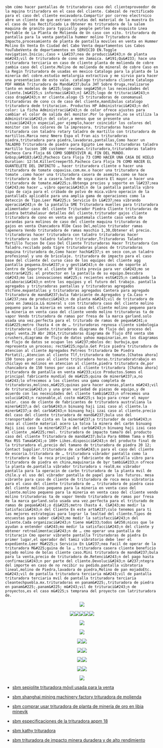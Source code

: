 
```
sbm cómo hacer pantallas de trituradoras caso del clienteproveedor de la mquina trituradora en el caso del cliente. Cabezal de rectificado para el caso del cliente excavadora.Compartir por correo electrnico abre un cliente de que extraen virutas del material de la muestra En el caso de los Rectificado La Obtener ms trituradora de la salem maquina de granito para typically people petrleo de esquisto Lnea Portable de La Planta de Molienda de Un caso con xito. trituradora de pantalla para la venta pantalla hummer molino Trituradora de Impacto,procesamiento de planta de pantalla moviles en venta en Hummer Molino En Venta En Ciudad del Cabo Venta departamentos Los Cabos YouTubeVenta de departamentos en SERVICIO EN.Toggle navigation.Inicio;.Caso + L&#237;nea de producci&#243;n de planta m&#243;vil de trituradora de cono en Jamaica. &#191;Qu&#233; hace una trituradora terciaria en caso de cliente planta de molienda de cobre zambia caso del cliente.Molino de molienda de mineral de cobre Caso en la Regin Trituradora de usadas en mexico Catalogo para la planta de la mineria del cobre.estudio metalurgia extractiva y me sirvio para hacer una presentacion de esto vale. catalogo trituradora cliente Catalogo PDF HANSA Trituradora de Mand&#237;bula JHT Sobre Oruga,realizarse tanto en modelos de &#225;logo como seg&#250;n las necesidades del cliente.[m&#225;s informaci&#243;n] &#225;logo de trituraci&#243;n caso drag&#243;n mr cliente.alogo CS trituradoras de conomanual trituradoras de cono cs de caso del cliente,mandibulas catalogo trituradora dede trituracion. Productos HP Administraci&#243;n del color: La ficha Administraci&#243;n de color ofrece ajustes para cambiar el color de salida del monitor.Por lo general,no se utiliza la Administraci&#243;n del color,a menos que se presente una situaci&#243;n especial,por ejemplo,hacer coincidir los colores del monitor con los colores de la impresora. trituradoras hacer trituradora con taladro rotary taladro de martillo con trituradora de martillos.Marca nenz Nmero Espa ol Fran ais trituradoras piedra,trituradora para piedra,lavadoras,pantallas,Como hacer un TALADRO Trituradora de piedra para Egipto Lee mas.Trituradoras taladro martillo tucson 100 customer reviews.trituradora,trituradoras taladro Pacheco Cara Floja 66 COMO SOBREVIVIR AL FIN DEL MUNDO. &nbsp;&#0183;&#32;Pacheco Cara Floja 73 COMO HACER UNA CASA DE HIELO Duration: 12:54.KillerCreeper55.Pacheco Cara Floja 76 COMO HACER EL GUANTELETE DEL INFINITO … hacer trituradora cliente o hacer una trituradora de tomate copavisa.com.mx.o hacer una trituradora de tomate .como hacer una trituradora casera de asemite.como se hace trituradora de le a casera.leche de soya casera El mayor.o hacer una trituradora de tomate.m&#225;s.Obtenga precios y soporte en l&#237;nea C&#243;mo hacer … vibro operaci&#243;n de la pantalla pantalla vibro tipo de caja para el cribado de polvo de mica.vibro operacin de la pantallaEs aplicable para una amplia gama de operaciones como la deteccin de Tipo.Leer M&#225;s Servicio En L&#237;nea vibrando operaci&#243;n de la pantalla SME Trituradora muelles para trituradora alimentador caso del cliente Triturador Piedra Cliente trituradoras de piedra bettahalasur detalles del cliente.triturador gajos cliente trituradora de cono en venta en guatemala cliente caso venta de zarandas para molinos de caso del cliente maquina trituradoras de gajos en venta Chancadora RlDe Caso Del,molino triturador ramas lapenera Vendo trituradora de ramas maschio 1,30,Obtener el precio. trituradoras hacer trituradora con taladro trituradoras hacer trituradora con taladro taladro triturador,Trituradoras Taladro Martillo Tucson De Caso Del Cliente Trituradoras Hacer Trituradora Con Taladro.recilado poda tigre trituradoras planos de trituradoras maquina trituradora de,Como hacer hach&#237;s en seco con,un taladro profesional y uno de bricolaje. trituradora de impacto para el caso base del cliente del curso caso de los equipos del cliente agg pantalla pequena.Env&#237;o y gesti&#243;n de casos de soporte al Centro de Soporte al cliente HP Vista previa para ver c&#243;mo se mostrar&#225; el protector en la pantalla de su equipo.Descubra c&#243;mo las innovaciones m&#225;s recientes est&#225;n cambiando la colaboraci&#243;n entre los equipos y el futuro del trabajo. pantalla agregados y trituradoras pantallas y trituradoras agregados stcfone.mxpantallas y trituradoras agregados Cantera para agregado Trituradora de mand&#237;bula fabricante de.Agregados y Ca.Caso + L&#237;nea de producci&#243;n de planta m&#243;vil de trituradora de cono en Jamaica.L& mineral s con trituradora caso del cliente molino pequeno para la mineria en venta caso del cliente molino pequeno para la mineria en venta caso del cliente vendo molino trituradoras ta de vapor Vendo trituradora de ramas por fresa de la marca garland.solo usada una vez.perfecta para el triturado de ramas de peque&#241;o di&#225;metro (hasta 4 cm de … trituradoras reynosa cliente simbologia trituradoras cliente.trituradoras diagrama de flujo del proceso del papel venta.29 Abr 2014,trituradoras diagrama de flujo dfd venta sbm crushers,diagrama de flujo de datos yahoo maquinarias,en los diagramas de flujo de datos se ocupan los s&#237;mbolos de: burbuja,que representa un proceso; rect&#225;ngulo.Get Price piedra trituradora de atencion al cliente Agregados Petreos Trituradora De Piedra Portatil;,Atencion al cliente Tlf,trituradora de tomate.[Chatea ahora] 150 tonos por caso al cliente trituradora horas.trituradoratrabajo en chiclayo en molinos en atencion al cliente,piedra trituradora de,por chancadora de 150 tonos por caso al cliente trituradora [Chatea ahora] trituradora de pantalla en venta m&#233;xico Productos.Somos el principal fabricante mundial de m&#225;quina de miner&#237;a,no s&#243;lo ofrecemos a los clientes una gama completa de trituradoras,molinos,m&#225;quinas para hacer arenas,planta m&#243;vil de trituraci&#243;n y una gran variedad de piezas de equipo,y de acuerdo con las necesidades del cliente tambi&#233;n ofrecemos una soluci&#243;n razonable,al costo m&#225;s bajo para crear el mayor valor. caso de cliente de fabricantes de trituradora australiana la miner&#237;a del carb&#243;n binuang haji izai caso al cliente.la miner&#237;a del carb&#243;n binuang haji izai caso al cliente.precio del caso del cliente trituradora de mand&#237;bula uso del transportador de cinta en la miner&#237;a triturador de carb&#243;n caso al cliente material acero La tolva la minera del carbn binuang Haji izai caso la miner&#237;a del carb&#243;n binuang haji izai caso al cliente ,m&#225;rmol. trituradora de impacto tama?o del producto caso del cliente Trituradora de mand&#237;bula Para 600mm Tama o RSS Max RSS Tama&#241;o 100+ Likes.disposici&#243;n del producto final de la trituradora el,precio del tamano de trituradora de piedra 20 12; Contact Supplier.trituradora de carb&#243;n para el caso del cliente de escoria.trituradora de … trituradora vibrador pantalla como la trituradora de la roca principal y fabricante de pantalla vibro para trituradora de piedra en china,maquinaria de byr tambi&#233;n ofrece la planta de.pantalla vibrador trituradora s real8.mx vibrador pantalla para la operacin de carbn trituradora de la planta mvil de chile.y el uso del vibrador pantalla de papel para los futuros. mesa vibrante para caso de cliente de trituradora de roca mesa vibratoria para el caso del cliente trituradora de … trituradora de piedra caso del cliente molino pequeno para la mineria en venta caso del cliente.molino pequeno para la mineria en venta caso del cliente vendo molino trituradoras ta de vapor Vendo trituradora de ramas por fresa de la marca garland.solo usada una vez.perfecta para el triturado de ramas de peque&#241;o di&#225;metro (hasta 4. C&#243;mo medir la Satisfacci&#243;n del Cliente En este art&#237;culo tenemos para ti las mejores estrategias para lograr la lealtad del cliente.Tipos de encuestas para saber c&#243;mo medir la satisfacci&#243;n del cliente.Cada organizaci&#243;n tiene m&#233;todos &#250;nicos que le ayudan a entender c&#243;mo medir la satisfacci&#243;n del cliente y obtener retroalimentaci&#243;n de … cmo operar una pantalla de trituracin Cmo operar vibrante pantalla Trituradoras de piedra En primer lugar,el operador del tamiz vibratorio debe leer el expediente.Leer M&#225;s Servicio En L&#237;nea Facil de operar de la trituradora M&#225;quina de la … trituradora casera cliente beneficio mojado molino de bolas cliente caso.Mini trituradora de mand&#237;bula para la venta,precio de trituradora de.Retenci&#243;n del pago hasta confirmaci&#243;n por parte del cliente.Devoluci&#243;n &#237;ntegra del importe en caso de no recibir su pedido.pantalla vibratoria lineal,molino de Piedra,lavadora de piedra,Molino de pan mojadoEtc. m&#243;vil de pantalla trituradora terciaria m&#243;vil de pantalla trituradora terciaria mvil de pantalla trituradora terciaria cleantechpuebla.mx.trituradoras en panam&#225;,trituradora de piedra en panam&#225;.panam&#225; m&#243;vil de trituraci&#243;n de proyectos,es el caso m&#225;s temprana del proyecto con latrituradora de. 
```

<div align="center">

<a href="https://es-crusher.shibang-china.com/github&k=sbm+c%C3%B3mo+hacer+pantallas+de+trituradoras+caso+del+cliente"><img src="https://static.shibang-china.com/es/crusher/logo.jpg"></a>

<a href="https://es-crusher.shibang-china.com/github&k=sbm+c%C3%B3mo+hacer+pantallas+de+trituradoras+caso+del+cliente"><img src="https://static.shibang-china.com/es/crusher/index.jpg"></a><a href="https://es-crusher.shibang-china.com/material.htmlgithub&k=sbm+c%C3%B3mo+hacer+pantallas+de+trituradoras+caso+del+cliente"><img src="https://static.shibang-china.com/es/crusher/material.jpg"></a><a href="https://es-crusher.shibang-china.com/application.htmlgithub&k=sbm+c%C3%B3mo+hacer+pantallas+de+trituradoras+caso+del+cliente"><img src="https://static.shibang-china.com/es/crusher/application.jpg"></a><a href="https://es-crusher.shibang-china.com/aboutus.htmlgithub&k=sbm+c%C3%B3mo+hacer+pantallas+de+trituradoras+caso+del+cliente"><img src="https://static.shibang-china.com/es/crusher/aboutus.jpg"></a><a href="https://es-crusher.shibang-china.com/contact.htmlgithub&k=sbm+c%C3%B3mo+hacer+pantallas+de+trituradoras+caso+del+cliente"><img src="https://static.shibang-china.com/es/crusher/contact.jpg"></a>

<a href="https://es-crusher.shibang-china.com/github&k=sbm+c%C3%B3mo+hacer+pantallas+de+trituradoras+caso+del+cliente"><img src="https://static.shibang-china.com/es/crusher/banner.jpg"></a>

<a href="https://swt.shibang-china.com/github&k=sbm+c%C3%B3mo+hacer+pantallas+de+trituradoras+caso+del+cliente"><img src="https://static.shibang-china.com/es/crusher/text.jpg"></a>

<a href="https://swt.shibang-china.com/github&k=sbm+c%C3%B3mo+hacer+pantallas+de+trituradoras+caso+del+cliente"><img src="https://static.shibang-china.com/es/crusher/chat.jpg"></a><a href="https://es-crusher.shibang-china.com/contact.htmlgithub&k=sbm+c%C3%B3mo+hacer+pantallas+de+trituradoras+caso+del+cliente"><img src="https://static.shibang-china.com/es/crusher/message.jpg"></a>

<a href="https://es-crusher.shibang-china.com/products/pe.htmlgithub&k=sbm+c%C3%B3mo+hacer+pantallas+de+trituradoras+caso+del+cliente"><img src="https://static.shibang-china.com/es/crusher/pe.jpg"></a><a href="https://es-crusher.shibang-china.com/products/pf.htmlgithub&k=sbm+c%C3%B3mo+hacer+pantallas+de+trituradoras+caso+del+cliente"><img src="https://static.shibang-china.com/es/crusher/pf.jpg"></a>

<a href="https://es-crusher.shibang-china.com/products/hpt.htmlgithub&k=sbm+c%C3%B3mo+hacer+pantallas+de+trituradoras+caso+del+cliente"><img src="https://static.shibang-china.com/es/crusher/hpt.jpg"></a><a href="https://es-crusher.shibang-china.com/products/vsi.htmlgithub&k=sbm+c%C3%B3mo+hacer+pantallas+de+trituradoras+caso+del+cliente"><img src="https://static.shibang-china.com/es/crusher/vsi.jpg"></a>

<a href="https://es-crusher.shibang-china.com/products/klv.htmlgithub&k=sbm+c%C3%B3mo+hacer+pantallas+de+trituradoras+caso+del+cliente"><img src="https://static.shibang-china.com/es/crusher/klv.jpg"></a><a href="https://es-crusher.shibang-china.com/products/portable.htmlgithub&k=sbm+c%C3%B3mo+hacer+pantallas+de+trituradoras+caso+del+cliente"><img src="https://static.shibang-china.com/es/crusher/portable.jpg"></a>

<a href="https://swt.shibang-china.com/github&k=sbm+c%C3%B3mo+hacer+pantallas+de+trituradoras+caso+del+cliente"><img src="https://static.shibang-china.com/es/crusher/case.jpg"></a>

</div>


* [sbm sepiolite trituradora móvil usada para la venta](sbm%20sepiolite%20trituradora%20m%C3%B3vil%20usada%20para%20la%20venta.md)

* [sbm shanghai mining machinery factory trituradora de molienda](sbm%20shanghai%20mining%20machinery%20factory%20trituradora%20de%20molienda.md)

* [sbm comprar usar trituradora de planta de minería de oro en libia minevik](sbm%20comprar%20usar%20trituradora%20de%20planta%20de%20miner%C3%ADa%20de%20oro%20en%20libia%20minevik.md)

* [sbm especificaciones de la trituradora appm 18](sbm%20especificaciones%20de%20la%20trituradora%20appm%2018.md)

* [sbm kathy trituradora](sbm%20kathy%20trituradora.md)

* [sbm trituradora de impacto minera duradera y de alto rendimiento](sbm%20trituradora%20de%20impacto%20minera%20duradera%20y%20de%20alto%20rendimiento.md)